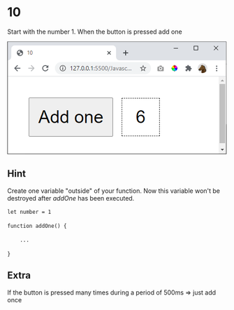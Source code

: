 # 10

Start with the number 1. When the button is pressed add one

![](img/10.png)


## Hint

Create one variable "outside" of your function. Now this variable won't be destroyed after *addOne* has been executed.

    let number = 1

    function addOne() {

        ...

    }

## Extra

If the button is pressed many times during a period of 500ms => just add once